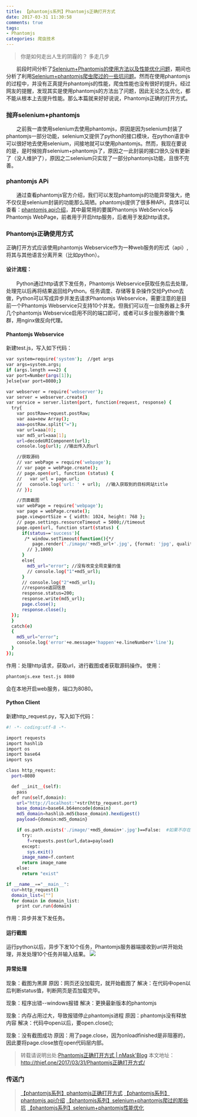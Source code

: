 ```yaml
---
title: 【phantomjs系列】Phantomjs正确打开方式
date: 2017-03-31 11:30:58
comments: true
tags: 
- Phantomjs
categories: 爬虫技术
---
```

<blockquote class="blockquote-center">你是如何走出人生的阴霾的？
多走几步</blockquote>

　　前段时间分析了[Selenium+Phantomjs的使用方法以及性能优化问题](http://thief.one/2017/03/01/Phantomjs%E6%80%A7%E8%83%BD%E4%BC%98%E5%8C%96/)，期间也分析了利用[Selenium+phantomjs爬虫爬过的一些坑问题](http://thief.one/2017/03/01/Phantomjs%E7%88%AC%E8%BF%87%E7%9A%84%E9%82%A3%E4%BA%9B%E5%9D%91/)。然而在使用phantomjs的过程中，并没有正真提升phantomjs的性能，爬虫性能也没有很好的提升。经过网友的提醒，发现其实是使用phantomjs的方法出了问题，因此无论怎么优化，都不能从根本上去提升性能。那么本篇就来好好说说，Phantomjs正确的打开方式。
<!--more -->
### 抛弃selenium+phantomjs
　　之前我一直使用selenium去使用phantomjs，原因是因为selenium封装了phantomjs一部分功能，selenium又提供了python的接口模块，在python语言中可以很好地去使用selenium，间接地就可以使用phantomjs。然而，我现在要说的是，是时候抛弃selenium+phantomjs了，原因之一此封装的接口很久没有更新了（没人维护了），原因之二selenium只实现了一部分phantomjs功能，且很不完善。

### phantomjs APi
　　通过查看phantomjs官方介绍，我们可以发现phantomjs的功能异常强大，绝不仅仅是selenium封装的功能那么简陋。phantomjs提供了很多种APi，具体可以查看：[phantomjs api介绍](http://thief.one/2017/03/13/Phantomjs-Api%E4%BB%8B%E7%BB%8D/)，其中最常用的要属Phantomjs WebService与Phantomjs WebPage，前者用于开启http服务，后者用于发起http请求。

### Phantomjs正确使用方式
正确打开方式应该使用phantomjs Webservice作为一种web服务的形式（api）,将其与其他语言分离开来（比如python）。

#### 设计流程：
　　Python通过http请求下发任务，Phantomjs Webservice获取任务后去处理，处理完以后再将结果返回给Python。任务调度、存储等复杂操作交给Python去做，Python可以写成异步并发去请求Phantomjs Webservice，需要注意的是目前一个Phantomjs Webservice只支持10个并发。但我们可以在一台服务器上多开几个phantomjs Webservice启用不同的端口即可，或者可以多台服务器做个集群，用nginx做反向代理。

#### Phantomjs Webservice
新建test.js，写入如下代码：
```bash
var system=require('system');  //get args
var args=system.args;
if (args.length ===2) {
var port=Number(args[1]);
}else{var port=8080;}

var webserver = require('webserver');
var server = webserver.create()
var service = server.listen(port, function(request, response) {
  try{
    var postRaw=request.postRaw;
    var aaa=new Array();
    aaa=postRaw.split("=");
    var url=aaa[0];
    var md5_url=aaa[1];
    url=decodeURIComponent(url);
    console.log(url); //输出传入的url

    //获取源码
    // var webPage = require('webpage');
    // var page = webPage.create();
    // page.open(url, function (status) {
    //   var url = page.url;
    //   console.log('url: ' + url);  //输入获取到的目标网站title
    // });

    //页面截图
    var webPage = require('webpage');
    var page = webPage.create();
    page.viewportSize = { width: 1024, height: 768 };
    // page.settings.resourceTimeout = 5000;//timeout
    page.open(url, function start(status) {
      if(status=='success'){
       /* window.setTimeout(function(){*/
          page.render('./image/'+md5_url+'.jpg', {format: 'jpg', quality: '100'});
        // },1000)
      }
      else{
        md5_url="error"; //没有改变全局变量的值
        // console.log("1"+md5_url);
      }
      // console.log("2"+md5_url);
      //response返回信息
      response.status=200;
      response.write(md5_url);
      page.close();
      response.close();
  });
  }
  catch(e)
  {
    md5_url="error";
    console.log('error'+e.message+'happen'+e.lineNumber+'line');
  }
});
```
作用：处理http请求，获取url，进行截图或者获取源码操作。
使用：
```bash
phantomjs.exe test.js 8080
```
会在本地开启web服务，端口为8080。

#### Python Client
新建http_request.py，写入如下代码：
```bash
#! -*- coding:utf-8 -*-

import requests
import hashlib
import os
import base64
import sys

class http_request:
  port=8080

  def __init__(self):
    pass
  def run(self,domain):
    url="http://localhost:"+str(http_request.port)
    base_domain=base64.b64encode(domain)
    md5_domain=hashlib.md5(base_domain).hexdigest()
    payload={domain:md5_domain}

    if os.path.exists('./image/'+md5_domain+'.jpg')==False:  #如果不存在截图，则进程截图操作
      try:
        f=requests.post(url,data=payload)
      except:
        sys.exit()
      image_name=f.content
      return image_name
    else:
      return "exist"

if __name__=="__main__":
  cur=http_request()
  domain_list=[""]
  for domain in domain_list:
    print cur.run(domain)

```
作用：异步并发下发任务。

#### 运行截图
运行python以后，异步下发10个任务，Phantomjs服务器端接收到url并开始处理，并发处理10个任务并输入结果。
![](/upload_image/20170331/1.png)

#### 异常处理

现象：截图为黑屏
原因：网页还没加载完，就开始截图了
解决：在代码中open以后判断status值，判断网页是否加载完毕。

现象：程序出错--windows报错
解决：更换最新版本的phantomjs

现象：内存占用过大，导致报错停止phantomjs进程
原因：phantomjs没有释放内容
解决：代码中open以后，要open.close();

现象：没有截图成功
原因：用了page.close，因为onloadfinished是非阻塞的，因此要将page.close放在open代码层内部。


>转载请说明出处:[Phantomjs正确打开方式 | nMask'Blog](http://thief.one/2017/03/31/Phantomjs正确打开方式/)
本文地址：http://thief.one/2017/03/31/Phantomjs正确打开方式/

### 传送门

>[【phantomjs系列】phantomjs正确打开方式](http://thief.one/2017/03/31/Phantomjs%E6%AD%A3%E7%A1%AE%E6%89%93%E5%BC%80%E6%96%B9%E5%BC%8F/)
[【phantomjs系列】phantomjs api介绍](http://thief.one/2017/03/13/Phantomjs-Api%E4%BB%8B%E7%BB%8D/)
[【phantomjs系列】selenium+phantomjs爬过的那些坑](http://thief.one/2017/03/01/Phantomjs%E7%88%AC%E8%BF%87%E7%9A%84%E9%82%A3%E4%BA%9B%E5%9D%91/)
[【phantomjs系列】selenium+phantomjs性能优化](http://thief.one/2017/03/01/Phantomjs%E6%80%A7%E8%83%BD%E4%BC%98%E5%8C%96/)


